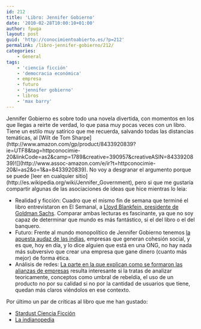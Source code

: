 ```yaml
---
id: 212
title: 'Libro: Jennifer Gobierno'
date: '2010-02-28T10:00:10+01:00'
author: fpuga
layout: post
guid: 'http://conocimientoabierto.es/?p=212'
permalink: /libro-jennifer-gobierno/212/
categories:
    - General
tags:
    - 'ciencia ficción'
    - 'democracia económica'
    - empresa
    - futuro
    - 'jennifer gobierno'
    - libros
    - 'max barry'
---
```


<div style="float:left;margin-right:2em"></div>Jennifer Gobierno es sobre todo una novela divertida, con momentos en los que llegas a reirte de verdad, lo que pasa muy pocas veces con un libro. Tiene un estilo muy satírico que me recuerda, salvando todas las distancias temáticas, al [Wilt de Tom Sharpe](http://www.amazon.com/gp/product/8433920839?ie=UTF8&tag=httpconocimie-20&linkCode=as2&camp=1789&creative=390957&creativeASIN=8433920839)![](http://www.assoc-amazon.com/e/ir?t=httpconocimie-20&l=as2&o=1&a=8433920839). No voy a desgranar el argumento porque se puede [leer en cualquier sitio](http://es.wikipedia.org/wiki/Jennifer_Government), pero si que me gustaría compartir algunas de las asociaciones de ideas que hice mientras lo leia:

- Realidad y ficción: Cuadro que el mismo fin de semana que terminé el libro entrevistaron en El Semanal, a [Lloyd Blankfein, presidente de Goldman Sachs](http://xlsemanal.finanzas.com/web/articulo.php?id=50378&id_edicion=4747&salto_pagina=0). Comparar ambas lecturas es fascinante, ya que no soy capaz de determinar que mundo es más fantástico, si el del libro o el del banquero.
- Futuro: Frente al mundo monopolítico de Jennifer Gobierno tenemos [la apuesta audaz de las indias](http://lasindias.coop/9-ideas-clave-sobre-las-files/), empresas que generan cohesión social, y es que, hoy en día, y lo dice alguien que está en una ONG, no hay nada más subversivo que crear una empresa que gane dinero (cuanto más mejor) de forma ética.
- Análisis de redes: [La parte en la que explican como se formaron las alianzas de empresas](http://conocimientoabierto.es/parrafos-de-jeniffer-gobierno/182/) resulta interesante si la tratas de analizar teoricamente, conceptos como umbral de rebeldía, el uso de un producto no por su calidad si no por la cantidad de usuarios que tiene, quedan más claros viéndolos en ese contexto.

Por último un par de críticas al libro que me han gustado:

- [Stardust Ciencia Ficción](http://www.stardustcf.com/libroindiv.asp?libro=906)
- [La indianopedia](http://lasindias.net/indianopedia/Jennifer_Gobierno)
